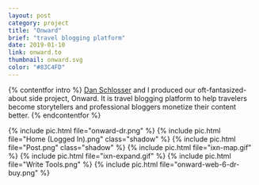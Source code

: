 ```yaml
---
layout: post
category: project
title: "Onward"
brief: "travel blogging platform"
date: 2019-01-10
link: onward.to
thumbnail: onward.svg
color: "#83C4FD"
---
```


{% contentfor intro %}
<a href="https://schlosser.io/">Dan Schlosser</a> and I produced our oft-fantasized-about side project, Onward. It is travel blogging platform to help travelers become storytellers and professional bloggers monetize their content better.
{% endcontentfor %}

{% include pic.html file="onward-dr.png" %}
{% include pic.html file="Home (Logged In).png" class="shadow" %}
{% include pic.html file="Post.png" class="shadow" %}
{% include pic.html file="ixn-map.gif" %}
{% include pic.html file="ixn-expand.gif" %}
{% include pic.html file="Write Tools.png" %}
{% include pic.html file="onward-web-6-dr-buy.png" %}
